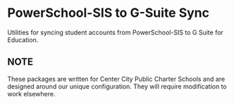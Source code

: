 # PowerSchool-SIS to G-Suite Sync

Utilities for syncing student accounts from PowerSchool-SIS to G Suite
for Education.

## NOTE

These packages are written for Center City Public Charter Schools and are
designed around our unique configuration. They will require modification
to work elsewhere.
